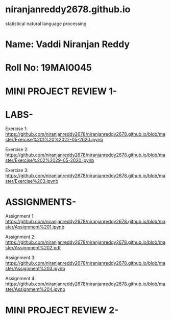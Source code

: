 # niranjanreddy2678.github.io
statistical natural language processing
# Name: Vaddi Niranjan Reddy
# Roll No: 19MAI0045

# MINI PROJECT REVIEW 1-

# LABS-

Exercise 1: https://github.com/niranjanreddy2678/niranjanreddy2678.github.io/blob/master/Exercise%201%20%2022-05-2020.ipynb

Exercise 2: https://github.com/niranjanreddy2678/niranjanreddy2678.github.io/blob/master/Exercise%202%2029-05-2020.ipynb

Exercise 3: https://github.com/niranjanreddy2678/niranjanreddy2678.github.io/blob/master/Exercise%203.ipynb

# ASSIGNMENTS-

Assignment 1: https://github.com/niranjanreddy2678/niranjanreddy2678.github.io/blob/master/Assignment%201.ipynb 

Assignment 2: https://github.com/niranjanreddy2678/niranjanreddy2678.github.io/blob/master/Assignment%202.pdf

Assignment 3: https://github.com/niranjanreddy2678/niranjanreddy2678.github.io/blob/master/Assignment%203.ipynb

Assignment 4: https://github.com/niranjanreddy2678/niranjanreddy2678.github.io/blob/master/Assignment%204.ipynb

# MINI PROJECT REVIEW 2-
